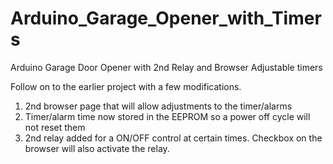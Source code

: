 # Arduino_Garage_Opener_with_Timers
Arduino Garage Door Opener with 2nd Relay and Browser Adjustable timers

Follow on to the earlier project with a few modifications.
  1.  2nd browser page that will allow adjustments to the timer/alarms
  2.  Timer/alarm time now stored in the EEPROM so a power off cycle will not reset them
  3.  2nd relay added for a ON/OFF control at certain times.  Checkbox on the browser will
       also activate the relay.
